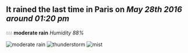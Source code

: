 ## It rained the last time in Paris on *May 28th 2016 around 01:20 pm*
💧💧💧  **moderate rain** *Humidity 88%*

![moderate rain](http://openweathermap.org/img/w/10d.png) ![thunderstorm](http://openweathermap.org/img/w/11d.png) ![mist](http://openweathermap.org/img/w/50d.png)
